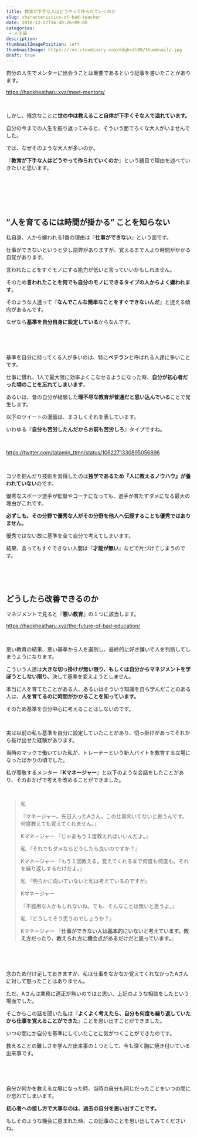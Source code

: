 ```yaml
---
title: 教育が下手な人はどうやって作られていくのか
slug: characteristics-of-bad-teacher
date: 2018-12-27T16:40:26+09:00
categories: 
 - 人生論
description: 
thumbnailImagePosition: left
thumbnailImage: https://res.cloudinary.com/ddghc4l09/thumbnail/.jpg
draft: true
---
```


<!--more-->

自分の人生でメンターに出会うことは重要であるという記事を書いたことがあります。

https://hackheatharu.xyz/meet-mentors/

&nbsp;

しかし、残念なことに<strong>世の中は教えること自体が下手くそな人で溢れています。</strong>

自分の今までの人生を振り返ってみると、そういう面でろくな大人がいませんでした。

では、なぜそのような大人が多いのか。

『<strong>教育が下手な人はどうやって作られていくのか</strong>』という題目で理由を述べていきたいと思います。

&nbsp;

&nbsp;

&nbsp;
<h2>”人を育てるには時間が掛かる” ことを知らない</h2>
私自身、人から嫌われる1番の理由は『<strong>仕事ができない</strong>』という面です。

仕事ができないというと少し語弊がありますが、覚えるまで人より時間がかかる自覚があります。

言われたことをすぐモノにする能力が低いと言っていいかもしれません。

そのため<strong>言われたことを何でも自分のモノにできるタイプの人からよく嫌われます</strong>。

そのような人達って『<strong>なんでこんな簡単なことをすぐできないんだ</strong>』と捉える傾向があるんです。

なぜなら<strong>基準を自分自身に設定している</strong>からなんです。

&nbsp;

&nbsp;

基準を自分に持ってくる人が多いのは、特に<strong>ベテラン</strong>と呼ばれる人達に多いことです。

仕事に慣れ、1人で最大限に効率よくこなせるようになった時、<strong>自分が初心者だった頃のことを忘れてしまいます</strong>。

あるいは、昔の自分が経験した<strong>理不尽な教育が普通だと思い込んでいる</strong>ことで発生します。

以下のツイートの漫画は、まさしくそれを表しています。

いわゆる『<strong>自分も苦労したんだからお前も苦労しろ</strong>』タイプですね。

&nbsp;

https://twitter.com/tatamin_ttmn/status/1062271330895056896

&nbsp;

コツを掴んだり技術を習得したのは<strong>独学であるため『人に教えるノウハウ』が養われていない</strong>のです。

優秀なスポーツ選手が監督やコーチになっても、選手が育たずダメになる最大の理由がこれです。

<strong>必ずしも、その分野で優秀な人がその分野を他人へ伝授することも優秀ではありません。</strong>

優秀ではない故に基準を全て自分で考えてしまいます。

結果、言ってもすぐできない人間は『<strong>才能が無い</strong>』などで片づけてしまうのです。

&nbsp;

&nbsp;
<h2>どうしたら改善できるのか</h2>
マネジメントで見ると『<strong>悪い教育</strong>』の１つに該当します。

https://hackheatharu.xyz/the-future-of-bad-education/

&nbsp;

悪い教育の結果、悪い基準から人を選別し、最終的に好き嫌いで人を判断してしまうようになります。

こういう人達は<strong>大きな切っ掛けが無い限り、もしくは自分からマネジメントを学ぼうとしない限り、</strong>決して基準を変えようとしません。

本当に人を育てたことがある人、あるいはそういう知識を自ら学んだことのある人は、<strong>人を育てるのに時間がかかることを知っています。</strong>

そのため基準を自分中心に考えることはしないのです。

&nbsp;

実は以前の私も基準を自分に設定していたことがあり、切っ掛けがあってそれから抜け出せた経験があります。

当時のマックで働いていた私が、トレーナーという新人バイトを教育する立場になったばかりの頃でした。

私が尊敬するメンター『<strong>Kマネージャー</strong>』と以下のような会話をしたことがあり、そのおかげで考えを改めることができました。

&nbsp;
<blockquote>私

『マネージャー。先日入ったAさん。この仕事向いてないと思うんです。何度教えても覚えてくれません。』

Kマネージャー
『じゃあもう１度教えればいいんだよ。』

私
『それでもダメならどうしたら良いのですか？』

Kマネージャー
『もう１回教える。覚えてくれるまで何度も何度も。それを繰り返しするだけだよ。』

私
『明らかに向いていないと私は考えているのですが』

Kマネージャー

『不器用な人かもしれないね。でも、そんなことは無いと思うよ。』

私
『どうしてそう思うのでしょうか？』

Kマネージャー
『<strong>仕事ができない人は基本的にいないと考えています。教え方だったり、教えられ方に機会点があるだけだと思っています。</strong>』</blockquote>
&nbsp;

&nbsp;

念のため付け足しておきますが、私は仕事をなかなか覚えてくれなかったAさんに対して怒ったことはありません。

ただ、Aさんは業務に適正が無いのではと思い、上記のような相談をしたという場面でした。

そこからこの話を聞いた私は『<strong>よくよく考えたら、自分も何度も繰り返していたから仕事を覚えることができた</strong>』ことを思い出すことができました。

いつの間にか自分を基準にしていたことに気がつくことができたのです。

教えることの難しさを学んだ出来事の１つとして、今も深く胸に焼き付いている出来事です。

&nbsp;

&nbsp;

自分が何かを教える立場になった時、当時の自分も同じだったことをいつの間にか忘れてしまいます。

<strong>初心者への接し方で大事なのは、過去の自分を思い出すことです。</strong>

もしそのような機会に恵まれた時、この記事のことを思い出してみてくださいね。
